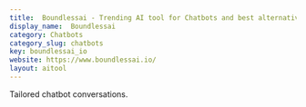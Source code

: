 ```yaml
---
title:  Boundlessai - Trending AI tool for Chatbots and best alternatives
display_name:  Boundlessai
category: Chatbots
category_slug: chatbots
key: boundlessai_io
website: https://www.boundlessai.io/
layout: aitool
---
```


Tailored chatbot conversations.
